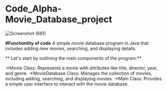 # Code_Alpha-Movie_Database_project

![Screenshot (661)](https://github.com/anjali21a/Code_Alpha-Movie_Database_project/assets/128250000/ddefccdb-7501-428e-bf3b-791e2a52f7ee)


**#Functionlity of code**
 A simple movie database program in Java that includes adding new movies, searching, and displaying details.
 
** Let's start by outlining the main components of the program:**

->Movie Class: Represents a movie with attributes like title, director, year, and genre.
->MovieDatabase Class: Manages the collection of movies, including adding, searching, and displaying movies.
->Main Class: Provides a simple user interface to interact with the movie database.
